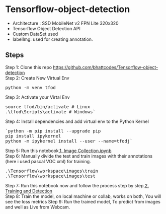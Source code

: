 # Tensorflow-object-detection

- Architecture : SSD MobileNet v2 FPN Lite 320x320
- Tensorflow Object Detection API
- Custom DataSet used
- labelImg: used for creating annotation.

## Steps

Step 1: Clone this repo https://github.com/bhattcodes/Tensorflow-object-detection </br>
Step 2: Create New Virtual Env</br>
<pre>python -m venv tfod</pre>
Step 3: Activate your Virtal Env</br>
<pre>source tfod/bin/activate # Linux
.\tfod\Scripts\activate # Windows` </pre>
Step 4: Install dependencies and add virtual env to the Python Kernel</br>
<pre>`python -m pip install --upgrade pip
pip install ipykernel
python -m ipykernel install --user --name=tfodj`</pre>
Step 5: Run this notebook,<a href= https://github.com/bhattcodes/Tensorflow-object-detection/blob/master/1.%20Image%20Collection.ipynb>1. Image Collection.ipynb</a> </br>
Step 6: Manually divide the test and train images with their annotations (here i used pascal VOC xml) for training.</br>
<pre>.\Tensorflow\workspace\images\train
.\Tensorflow\workspace\images\test</br></pre>
Step 7: Run this notebook now and follow the process step by step,<a href= https://github.com/bhattcodes/Tensorflow-object-detection/blob/master/2.%20Training%20and%20Detection.ipynb>2. Training and Detection</a></br>
Step 8: Train the model, on local machine or collab, works on both, You will see the loss metrics
Step 9: Run the trained model, To predict from images and well as Live from Webcam.
